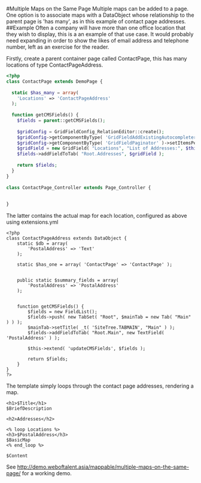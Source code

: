 #Multiple Maps on the Same Page
Multiple maps can be added to a page.  One option is to associate maps with a DataObject whose
relationship to the parent page is 'has many', as in this example of contact page addresses.
##Example
Often a company will have more than one office location that they wish to display, this is a an
example of that use case.  It would probably need expanding in order to show the likes of email
address and telephone number,  left as an exercise for the reader.

Firstly, create a parent container page called ContactPage, this has many locations of type
ContactPageAddress.
```php
<?php
class ContactPage extends DemoPage {
 
  static $has_many = array(
    'Locations' => 'ContactPageAddress'
  );
 
  function getCMSFields() {
    $fields = parent::getCMSFields();
 
    $gridConfig = GridFieldConfig_RelationEditor::create();
    $gridConfig->getComponentByType( 'GridFieldAddExistingAutocompleter' )->setSearchFields( array( 'PostalAddress' ) );
    $gridConfig->getComponentByType( 'GridFieldPaginator' )->setItemsPerPage( 100 );
    $gridField = new GridField( "Locations", "List of Addresses:", $this->Locations(), $gridConfig );
    $fields->addFieldToTab( "Root.Addresses", $gridField );
 
    return $fields;
  }
}
 
class ContactPage_Controller extends Page_Controller {
 
 
}

```

The latter contains the actual map for each location, configured as above using extensions.yml

```
<?php
class ContactPageAddress extends DataObject {
	static $db = array(
		'PostalAddress' => 'Text'
	);
 
	static $has_one = array( 'ContactPage' => 'ContactPage' );
 
 
	public static $summary_fields = array(
		'PostalAddress' => 'PostalAddress'
	);
 
 
	function getCMSFields() {
		$fields = new FieldList();
		$fields->push( new TabSet( "Root", $mainTab = new Tab( "Main" ) ) );
		$mainTab->setTitle( _t( 'SiteTree.TABMAIN', "Main" ) );
		$fields->addFieldToTab( "Root.Main", new TextField( 'PostalAddress' ) );
 
		$this->extend( 'updateCMSFields', $fields );
 
		return $fields;
	}
}
?>
```

The template simply loops through the contact page addresses, rendering a map.

```
<h1>$Title</h1>
$BriefDescription
 
<h2>Addresses</h2>
 
<% loop Locations %>
<h3>$PostalAddress</h3>
$BasicMap
<% end_loop %>
 
$Content
```

See http://demo.weboftalent.asia/mappable/multiple-maps-on-the-same-page/ for a working demo.
